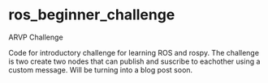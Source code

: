 # ros_beginner_challenge
ARVP Challenge

Code for introductory challenge for learning ROS and rospy. The challenge is two create two nodes that can publish and suscribe to eachother using a custom message. Will be turning into a blog post soon.

